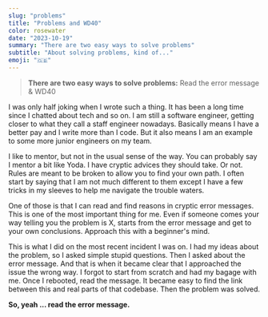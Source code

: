 ```yaml
---
slug: "problems"
title: "Problems and WD40"
color: rosewater
date: "2023-10-19"
summary: "There are two easy ways to solve problems"
subtitle: "About solving problems, kind of..."
emoji: "🇬🇧"
---
```



> **There are two easy ways to solve problems:** 
> Read the error message & 
> WD40 

I was only half joking when I wrote such a thing.
It has been a long time since I chatted about tech and so on.
I am still a software engineer, getting closer to what they call a staff engineer nowadays.
Basically means I have a better pay and I write more than I code. 
But it also means I am an example to some more junior engineers on my team.

I like to mentor, but not in the usual sense of the way. You can probably say I mentor a bit like Yoda. 
I have cryptic advices they should take. Or not. Rules are meant to be broken to allow you to find your own path.
I often start by saying that I am not much different to them except I have a few tricks in my sleeves to help me navigate the trouble waters.

One of those is that I can read and find reasons in cryptic error messages. This is one of the most important thing for me. Even if someone comes your way telling you the problem is X, starts from the error message and get to your own conclusions. Approach this with a beginner's mind.

This is what I did on the most recent incident I was on. 
I had my ideas about the problem, so I asked simple stupid questions. 
Then I asked about the error message. And that is when it became clear that I approached the issue the wrong way. 
I forgot to start from scratch and had my bagage with me.
Once I rebooted, read the message. It became easy to find the link between this and real parts of that codebase.
Then the problem was solved.

**So, yeah ... read the error message.**

